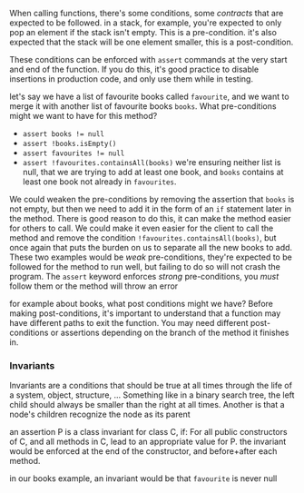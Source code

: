 When calling functions, there's some conditions, some *contracts* that are expected to be followed. in a stack, for example, you're expected to only pop an element if the stack isn't empty. This is a pre-condition. it's also expected that the stack will be one element smaller, this is a post-condition.

These conditions can be enforced with `assert` commands at the very start and end of the function. If you do this, it's good practice to disable insertions in production code, and only use them while in testing.

let's say we have a list of favourite books called `favourite`, and we want to merge it with another list of favourite books `books`. What pre-conditions might we want to have for this method?
- `assert books != null`
- `assert !books.isEmpty()`
- `assert favourites != null`
- `assert !favourites.containsAll(books)`
we're ensuring neither list is null, that we are trying to add at least one book, and `books` contains at least one book not already in `favourites`.

We could weaken the pre-conditions by removing the assertion that `books` is not empty, but then we need to add it in the form of an `if` statement later in the method.
There is good reason to do this, it can make the method easier for others to call.
We could make it even easier for the client to call the method and remove the condition `!favourites.containsAll(books)`, but once again that puts the burden on us to separate all the new books to add.
These two examples would be *weak* pre-conditions, they're expected to be followed for the method to run well, but failing to do so will not crash the program.
The `assert` keyword enforces *strong* pre-conditions, you *must* follow them or the method will throw an error

for example about books, what post conditions might we have?
Before making post-conditions, it's important to understand that a function may have different paths to exit the function. You may need different post-conditions or assertions depending on the branch of the method it finishes in.

### Invariants
Invariants are a conditions that should be true at all times through the life of a system, object, structure, ...
Something like in a binary search tree, the left child should always be smaller than the right at all times.
Another is that a node's children recognize the node as its parent

an assertion P is a class invariant for class C, if: For all public constructors of C, and all methods in C, lead to an appropriate value for P.
the invariant would be enforced at the end of the constructor, and before+after each method.

in our books example, an invariant would be that `favourite` is never null
